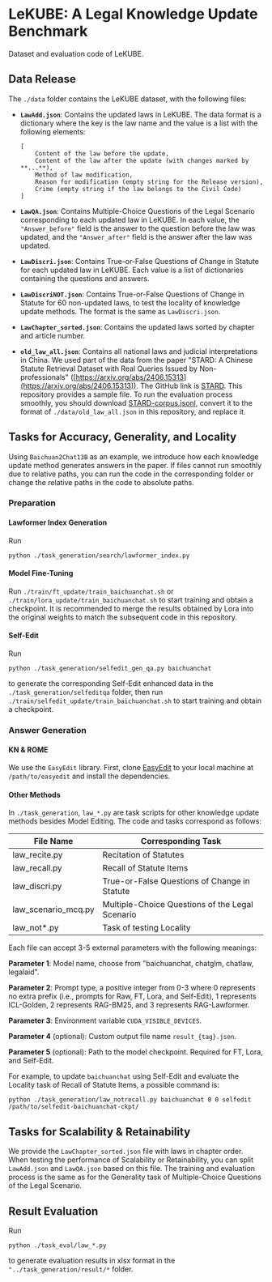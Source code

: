 # LeKUBE: A Legal Knowledge Update Benchmark

Dataset and evaluation code of LeKUBE.

## Data Release

The `./data` folder contains the LeKUBE dataset, with the following files:

- **`LawAdd.json`**: Contains the updated laws in LeKUBE. The data format is a dictionary where the key is the law name and the value is a list with the following elements:
  ```
  [
      Content of the law before the update,
      Content of the law after the update (with changes marked by **...**),
      Method of law modification,
      Reason for modification (empty string for the Release version),
      Crime (empty string if the law belongs to the Civil Code)
  ]
  ```

- **`LawQA.json`**: Contains Multiple-Choice Questions of the Legal Scenario corresponding to each updated law in LeKUBE. In each value, the `"Answer_before"` field is the answer to the question before the law was updated, and the `"Answer_after"` field is the answer after the law was updated.

- **`LawDiscri.json`**: Contains True-or-False Questions of Change in Statute for each updated law in LeKUBE. Each value is a list of dictionaries containing the questions and answers.

- **`LawDiscriNOT.json`**: Contains True-or-False Questions of Change in Statute for 60 non-updated laws, to test the locality of knowledge update methods. The format is the same as `LawDiscri.json`.

- **`LawChapter_sorted.json`**: Contains the updated laws sorted by chapter and article number.

- **`old_law_all.json`**: Contains all national laws and judicial interpretations in China. We used part of the data from the paper "STARD: A Chinese Statute Retrieval Dataset with Real Queries Issued by Non-professionals" ([https://arxiv.org/abs/2406.15313](https://arxiv.org/abs/2406.15313)). The GitHub link is [STARD](https://github.com/oneal2000/STARD/tree/main). This repository provides a sample file. To run the evaluation process smoothly, you should download [STARD-corpus.jsonl](https://github.com/oneal2000/STARD/blob/main/data/corpus.jsonl), convert it to the format of `./data/old_law_all.json` in this repository, and replace it.

## Tasks for Accuracy, Generality, and Locality

Using `Baichuan2Chat13B` as an example, we introduce how each knowledge update method generates answers in the paper. If files cannot run smoothly due to relative paths, you can run the code in the corresponding folder or change the relative paths in the code to absolute paths.

### Preparation

#### Lawformer Index Generation

Run
```
python ./task_generation/search/lawformer_index.py
```

#### Model Fine-Tuning

Run `./train/ft_update/train_baichuanchat.sh` or `./train/lora_update/train_baichuanchat.sh` to start training and obtain a checkpoint. It is recommended to merge the results obtained by Lora into the original weights to match the subsequent code in this repository.

#### Self-Edit

Run
```
python ./task_generation/selfedit_gen_qa.py baichuanchat
```
to generate the corresponding Self-Edit enhanced data in the `./task_generation/selfeditqa` folder, then run `./train/selfedit_update/train_baichuanchat.sh` to start training and obtain a checkpoint.

### Answer Generation

#### KN & ROME

We use the `EasyEdit` library. First, clone [EasyEdit](https://github.com/zjunlp/EasyEdit) to your local machine at `/path/to/easyedit` and install the dependencies.

#### Other Methods

In `./task_generation`, `law_*.py` are task scripts for other knowledge update methods besides Model Editing. The code and tasks correspond as follows:

| File Name             | Corresponding Task                                |
|-----------------------|---------------------------------------------------|
| law_recite.py         | Recitation of Statutes                            |
| law_recall.py         | Recall of Statute Items                           |
| law_discri.py         | True-or-False Questions of Change in Statute      |
| law_scenario_mcq.py   | Multiple-Choice Questions of the Legal Scenario   |
| law_not*.py           | Task of testing Locality                          |

Each file can accept 3-5 external parameters with the following meanings:

**Parameter 1**: Model name, choose from "baichuanchat, chatglm, chatlaw, legalaid".

**Parameter 2**: Prompt type, a positive integer from 0-3 where 0 represents no extra prefix (i.e., prompts for Raw, FT, Lora, and Self-Edit), 1 represents ICL-Golden, 2 represents RAG-BM25, and 3 represents RAG-Lawformer.

**Parameter 3**: Environment variable `CUDA_VISIBLE_DEVICES`.

**Parameter 4** (optional): Custom output file name `result_{tag}.json`.

**Parameter 5** (optional): Path to the model checkpoint. Required for FT, Lora, and Self-Edit.

For example, to update `baichuanchat` using Self-Edit and evaluate the Locality task of Recall of Statute Items, a possible command is:
```
python ./task_generation/law_notrecall.py baichuanchat 0 0 selfedit /path/to/selfedit-baichuanchat-ckpt/
```

## Tasks for Scalability & Retainability

We provide the `LawChapter_sorted.json` file with laws in chapter order. When testing the performance of Scalability or Retainability, you can split `LawAdd.json` and `LawQA.json` based on this file. The training and evaluation process is the same as for the Generality task of Multiple-Choice Questions of the Legal Scenario.

## Result Evaluation

Run
```
python ./task_eval/law_*.py
```
to generate evaluation results in xlsx format in the `"../task_generation/result/*` folder.